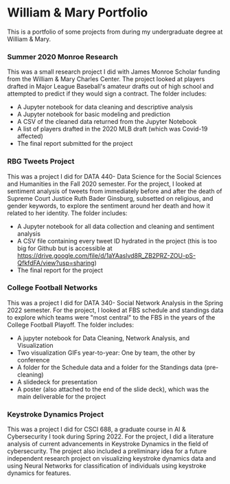 # William & Mary Portfolio
This is a portfolio of some projects from during my undergraduate degree at William &amp; Mary.

### Summer 2020 Monroe Research  
This was a small research project I did with James Monroe Scholar funding from the William & Mary Charles Center. The project looked at players drafted in Major League Baseball's amateur drafts out of high school and attempted to predict if they would sign a contract. The folder includes:
- A Jupyter notebook for data cleaning and descriptive analysis  
- A Jupyter notebook for basic modeling and prediction  
- A CSV of the cleaned data returned from the Jupyter Notebook
- A list of players drafted in the 2020 MLB draft (which was Covid-19 affected)
- The final report submitted for the project  

### RBG Tweets Project
This was a project I did for DATA 440- Data Science for the Social Sciences and Humanities in the Fall 2020 semester. For the project, I looked at sentiment analysis of tweets from immediately before and after the death of Supreme Court Justice Ruth Bader Ginsburg, subsetted on religious, and gender keywords, to explore the sentiment around her death and how it related to her identity. The folder includes:
- A Jupyter notebook for all  data collection and cleaning and sentiment analysis
- A CSV file containing every tweet ID hydrated in the project (this is too big for Github but is accessible at https://drive.google.com/file/d/1aYAaslvd8R_ZB2PRZ-ZOU-pS-QfkfdFA/view?usp=sharing)
- The final report for the project

### College Football Networks
This was a project I did for DATA 340- Social Network Analysis in the Spring 2022 semester. For the project, I looked at FBS schedule and standings data to explore which teams were "most central" to the FBS in the years of the College Football Playoff. The folder includes:
- A jupyter notebook for Data Cleaning, Network Analysis, and Visualization
- Two visualization GIFs year-to-year: One by team, the other by conference
- A folder for the Schedule data and a folder for the Standings data (pre-cleaning)
- A slidedeck for presentation
- A poster (also attached to the end of the slide deck), which was the main deliverable for the project

### Keystroke Dynamics Project
This was a project I did for CSCI 688, a graduate course in AI & Cybersecurity I took during Spring 2022. For the project, I did a literature analysis of current advancements in Keystroke Dynamics in the field of cybersecurity. The project also included a preliminary idea for a future independent research project on visualizing keystroke dynamics data and using Neural Networks for classification of individuals using keystroke dynamics for features.
